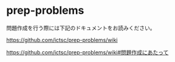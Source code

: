 # prep-problems

問題作成を行う際には下記のドキュメントをお読みください。

https://github.com/ictsc/prep-problems/wiki

https://github.com/ictsc/prep-problems/wiki#問題作成にあたって